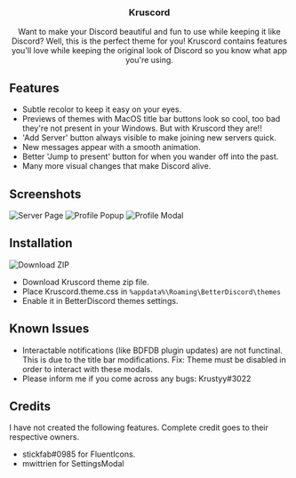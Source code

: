<div align="center">
  <h3 align="center">Kruscord</h3>

  <p align="center">
    Want to make your Discord beautiful and fun to use while keeping it like Discord? Well, this is the perfect theme for you!
    Kruscord contains features you'll love while keeping the original look of Discord so you know what app you're using.
  </p>
</div>

## Features
* Subtle recolor to keep it easy on your eyes.
* Previews of themes with MacOS title bar buttons look so cool, too bad they're not present in your Windows. But with Kruscord they are!!
* 'Add Server' button always visible to make joining new servers quick.
* New messages appear with a smooth animation.
* Better 'Jump to present' button for when you wander off into the past.
* Many more visual changes that make Discord alive.

## Screenshots
![Server Page](https://i.imgur.com/oJ4nUKP.png)
![Profile Popup](https://i.imgur.com/DXmeiDu.png)
![Profile Modal](https://i.imgur.com/wpQUpKO.png)

## Installation
![Download ZIP](https://i.imgur.com/KAVXU9M.png)
* Download Kruscord theme zip file.
* Place Kruscord.theme.css in `%appdata%\Roaming\BetterDiscord\themes`
* Enable it in BetterDiscord themes settings.

## Known Issues
* Interactable notifications (like BDFDB plugin updates) are not functinal. This is due to the title bar modifications. 
Fix: Theme must be disabled in order to interact with these modals.
* Please inform me if you come across any bugs: Krustyy#3022

## Credits
I have not created the following features. Complete credit goes to their respective owners.
* stickfab#0985 for FluentIcons.
* mwittrien for SettingsModal
